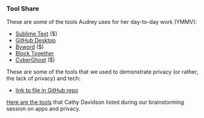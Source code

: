 <h3>Tool Share</h3>

<p>These are some of the tools Audrey uses for her day-to-day work (YMMV):</p>

<ul>
<li><a href="https://www.sublimetext.com/">Sublime Text</a> ($)</li>
<li><a href="https://desktop.github.com/">GitHub Desktop</a></li>
<li><a href="https://bywordapp.com/">Byword</a> ($) </li>
<li><a href="https://blocktogether.org/">Block Together</a></li>
<li><a href="http://www.cyberghostvpn.com/en_us">CyberGhost</a> ($)</li>
</ul>

<p>These are some of the tools that we used to demonstrate privacy (or rather, the lack of privacy) and tech:</p>

<ul>
<li><a href="https://github.com/audreywatters/digpedlab-action/blob/master/privacy.md">link to file in GitHub repo</a></li>
</ul>

<p><a href="https://docs.google.com/document/d/11ZLPpiZbACexUkTUje-Kyin-dWOTehitsVRb_K_yKMM/edit?usp=sharing">Here are the tools</a> that Cathy Davidson listed during our brainstorming session on apps and privacy.</p>

